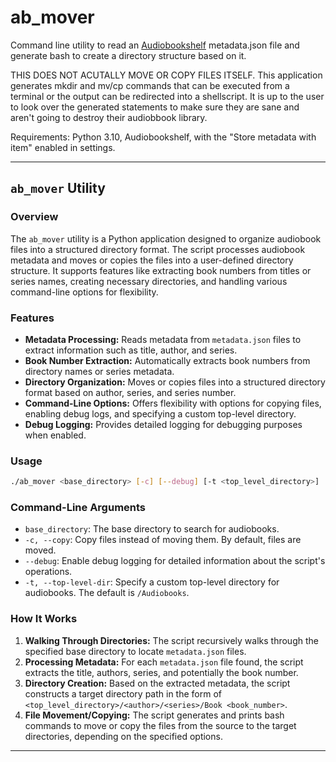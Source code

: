 # ab_mover
Command line utility to read an [Audiobookshelf](https://www.audiobookshelf.org/) metadata.json file and generate bash to create a directory structure based on it.

THIS DOES NOT ACUTALLY MOVE OR COPY FILES ITSELF. This application generates mkdir and mv/cp commands that can be executed from a terminal or the output can be redirected into a shellscript. It is up to the user to look over the generated statements to make sure they are sane and aren't going to destroy their audiobbook library. 

Requirements: Python 3.10, Audiobookshelf, with the "Store metadata with item" enabled in settings.

---

## `ab_mover` Utility

### Overview
The `ab_mover` utility is a Python application designed to organize audiobook files into a structured directory format. The script processes audiobook metadata and moves or copies the files into a user-defined directory structure. It supports features like extracting book numbers from titles or series names, creating necessary directories, and handling various command-line options for flexibility.

### Features
- **Metadata Processing:** Reads metadata from `metadata.json` files to extract information such as title, author, and series.
- **Book Number Extraction:** Automatically extracts book numbers from directory names or series metadata.
- **Directory Organization:** Moves or copies files into a structured directory format based on author, series, and series number.
- **Command-Line Options:** Offers flexibility with options for copying files, enabling debug logs, and specifying a custom top-level directory.
- **Debug Logging:** Provides detailed logging for debugging purposes when enabled.

### Usage
```sh
./ab_mover <base_directory> [-c] [--debug] [-t <top_level_directory>]
```

### Command-Line Arguments
- `base_directory`: The base directory to search for audiobooks.
- `-c, --copy`: Copy files instead of moving them. By default, files are moved.
- `--debug`: Enable debug logging for detailed information about the script's operations.
- `-t, --top-level-dir`: Specify a custom top-level directory for audiobooks. The default is `/Audiobooks`.

### How It Works
1. **Walking Through Directories:** The script recursively walks through the specified base directory to locate `metadata.json` files.
2. **Processing Metadata:** For each `metadata.json` file found, the script extracts the title, authors, series, and potentially the book number.
3. **Directory Creation:** Based on the extracted metadata, the script constructs a target directory path in the form of `<top_level_directory>/<author>/<series>/Book <book_number>`.
4. **File Movement/Copying:** The script generates and prints bash commands to move or copy the files from the source to the target directories, depending on the specified options.
---
